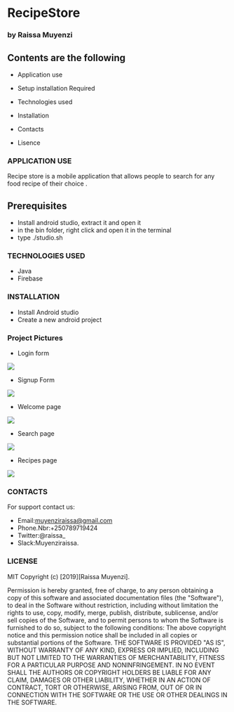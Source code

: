 # RecipeStore

### by Raissa Muyenzi

## Contents are the following

* Application use

* Setup installation Required

* Technologies used

* Installation

* Contacts

* Lisence

### APPLICATION USE

Recipe store is a mobile application that allows people to search for any food recipe of their choice .

## Prerequisites

* Install android studio, extract it and open it
* in the bin folder, right click and open it in the terminal
* type ./studio.sh


### TECHNOLOGIES USED

* Java 
* Firebase


### INSTALLATION

* Install Android studio
* Create a new android project

### Project Pictures

* Login form
<img src="pictures/login.png">

* Signup Form
<img src="pictures/signup.png">

* Welcome page
<img src="pictures/welcome.png">

* Search page
<img src="pictures/search.png">

* Recipes page
<img src="pictures/recipes.png">

### CONTACTS

For support contact us:

* Email:muyenziraissa@gmail.com
* Phone.Nbr:+250789719424
* Twitter:@raissa_
* Slack:Muyenziraissa.


### LICENSE

MIT Copyright (c) [2019][Raissa Muyenzi].

Permission is hereby granted, free of charge, to any person obtaining a copy
of this software and associated documentation files (the "Software"), to deal
in the Software without restriction, including without limitation the rights
to use, copy, modify, merge, publish, distribute, sublicense, and/or sell
copies of the Software, and to permit persons to whom the Software is
furnished to do so, subject to the following conditions:
The above copyright notice and this permission notice shall be included in all
copies or substantial portions of the Software.
THE SOFTWARE IS PROVIDED "AS IS", WITHOUT WARRANTY OF ANY KIND, EXPRESS OR
IMPLIED, INCLUDING BUT NOT LIMITED TO THE WARRANTIES OF MERCHANTABILITY,
FITNESS FOR A PARTICULAR PURPOSE AND NONINFRINGEMENT. IN NO EVENT SHALL THE
AUTHORS OR COPYRIGHT HOLDERS BE LIABLE FOR ANY CLAIM, DAMAGES OR OTHER
LIABILITY, WHETHER IN AN ACTION OF CONTRACT, TORT OR OTHERWISE, ARISING FROM,
OUT OF OR IN CONNECTION WITH THE SOFTWARE OR THE USE OR OTHER DEALINGS IN THE
SOFTWARE.

  
